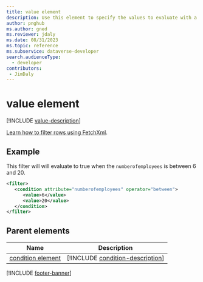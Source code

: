```yaml
---
title: value element
description: Use this element to specify the values to evaluate with a condition.
author: pnghub
ms.author: gned
ms.reviewer: jdaly
ms.date: 08/31/2023
ms.topic: reference
ms.subservice: dataverse-developer
search.audienceType: 
  - developer
contributors:
 - JimDaly
---
```

# value element

[!INCLUDE [value-description](includes/value-description.md)]

[Learn how to filter rows using FetchXml](../filter-rows.md).

## Example

This filter will will evaluate to true when the `numberofemployees` is between 6 and 20.

```xml
<filter>
   <condition attribute="numberofemployees" operator="between">
      <value>6</value>
      <value>20</value>
   </condition>
</filter>
```

## Parent elements

|Name|Description|
|---------|---------|
|[condition element](condition.md)|[!INCLUDE [condition-description](includes/condition-description.md)]|

[!INCLUDE [footer-banner](../../../../includes/footer-banner.md)]
